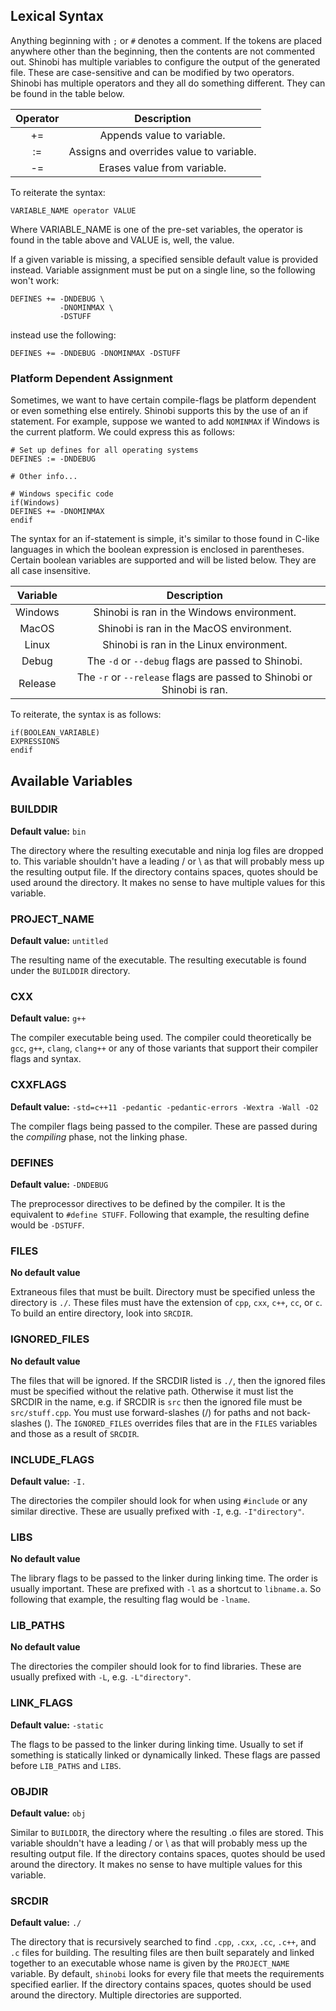 ## Lexical Syntax

Anything beginning with `;` or `#` denotes a comment. If the tokens are placed anywhere other than the beginning, then the 
contents are not commented out. Shinobi has multiple variables to configure the output of the generated file. These are 
case-sensitive and can be modified by two operators. Shinobi has multiple operators and they all do something different. 
They can be found in the table below.


| Operator | Description                              |
|:--------:|:----------------------------------------:|
| +=       | Appends value to variable.               |
| :=       | Assigns and overrides value to variable. |
| -=       | Erases value from variable.              |


To reiterate the syntax:


    VARIABLE_NAME operator VALUE


Where VARIABLE_NAME is one of the pre-set variables, the operator is found in the table above and VALUE is, well, the value.


If a given variable is missing, a specified sensible default value is provided instead. Variable assignment must be put on a 
single line, so the following won't work:

    DEFINES += -DNDEBUG \
               -DNOMINMAX \
               -DSTUFF


instead use the following:

    DEFINES += -DNDEBUG -DNOMINMAX -DSTUFF


### Platform Dependent Assignment

Sometimes, we want to have certain compile-flags be platform dependent or even something else entirely. Shinobi supports 
this by the use of an if statement. For example, suppose we wanted to add `NOMINMAX` if Windows is the current platform. 
We could express this as follows:

    # Set up defines for all operating systems
    DEFINES := -DNDEBUG

    # Other info...

    # Windows specific code
    if(Windows)
    DEFINES += -DNOMINMAX
    endif

The syntax for an if-statement is simple, it's similar to those found in C-like languages in which the boolean expression is 
enclosed in parentheses. Certain boolean variables are supported and will be listed below. They are all case insensitive.

| Variable | Description                                                            |
|:--------:|:----------------------------------------------------------------------:|
| Windows  | Shinobi is ran in the Windows environment.                             |
| MacOS    | Shinobi is ran in the MacOS environment.                               |
| Linux    | Shinobi is ran in the Linux environment.                               |
| Debug    | The `-d` or `--debug` flags are passed to Shinobi.                     |
| Release  | The `-r` or `--release` flags are passed to Shinobi or Shinobi is ran. |


To reiterate, the syntax is as follows:

    if(BOOLEAN_VARIABLE)
    EXPRESSIONS
    endif


## Available Variables

### BUILDDIR

**Default value:** `bin`

The directory where the resulting executable and ninja log files are dropped to. This variable shouldn't have a leading / 
or \ as that will probably mess up the resulting output file. If the directory contains spaces, quotes should be used around 
the directory. It makes no sense to have multiple values for this variable.

### PROJECT_NAME

**Default value:** `untitled`

The resulting name of the executable. The resulting executable is found under the `BUILDDIR` directory.

### CXX

**Default value:** `g++`

The compiler executable being used. The compiler could theoretically be `gcc`, `g++`, `clang`, `clang++` or any of those 
variants that support their compiler flags and syntax.

### CXXFLAGS

**Default value:** `-std=c++11 -pedantic -pedantic-errors -Wextra -Wall -O2`

The compiler flags being passed to the compiler. These are passed during the *compiling* phase, not the linking phase. 

### DEFINES

**Default value:** `-DNDEBUG`

The preprocessor directives to be defined by the compiler. It is the equivalent to `#define STUFF`. Following that example, 
the resulting define would be `-DSTUFF`.

### FILES

**No default value**

Extraneous files that must be built. Directory must be specified unless the directory is `./`. These files must have the
extension of `cpp`, `cxx`, `c++`, `cc`, or `c`. To build an entire directory, look into `SRCDIR`.

### IGNORED_FILES

**No default value**

The files that will be ignored. If the SRCDIR listed is `./`, then the ignored files must be specified without the relative 
path. Otherwise it must list the SRCDIR in the name, e.g. if SRCDIR is `src` then the ignored file must be `src/stuff.cpp`.
You must use forward-slashes (/) for paths and not back-slashes (\). The `IGNORED_FILES` overrides files that are in the 
`FILES` variables and those as a result of `SRCDIR`.

### INCLUDE_FLAGS

**Default value:** `-I.`

The directories the compiler should look for when using `#include` or any similar directive. These are usually prefixed 
with `-I`, e.g. `-I"directory"`.

### LIBS

**No default value**

The library flags to be passed to the linker during linking time. The order is usually important. These are prefixed with 
`-l` as a shortcut to `libname.a`. So following that example, the resulting flag would be `-lname`.

### LIB_PATHS

**No default value**

The directories the compiler should look for to find libraries. These are usually prefixed with `-L`, e.g. `-L"directory"`. 

### LINK_FLAGS

**Default value:** `-static`

The flags to be passed to the linker during linking time. Usually to set if something is statically linked or dynamically 
linked. These flags are passed before `LIB_PATHS` and `LIBS`.

### OBJDIR

**Default value:** `obj`

Similar to `BUILDDIR`, the directory where the resulting .o files are stored. This variable shouldn't have a leading / or \ 
as that will probably mess up the resulting output file. If the directory contains spaces, quotes should be used around the 
directory. It makes no sense to have multiple values for this variable.

### SRCDIR

**Default value:** `./`

The directory that is recursively searched to find `.cpp`, `.cxx`, `.cc`, `.c++`, and `.c` files for building. The resulting 
files are then built separately and linked together to an executable whose name is given by the `PROJECT_NAME` variable. By 
default, `shinobi` looks for every file that meets the requirements specified earlier. If the directory contains spaces, 
quotes should be used around the directory. Multiple directories are supported.